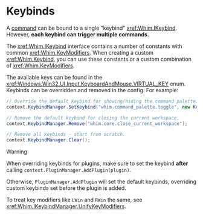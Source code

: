 # Keybinds

A [command](commands.md) can be bound to a single "keybind" <xref:Whim.IKeybind>. However, **each keybind can trigger multiple commands.**

The <xref:Whim.IKeybind> interface contains a number of constants with common <xref:Whim.KeyModifiers>. When creating a custom <xref:Whim.Keybind>, you can use these constants or a custom combination of <xref:Whim.KeyModifiers>.

The available keys can be found in the <xref:Windows.Win32.UI.Input.KeyboardAndMouse.VIRTUAL_KEY> enum.
Keybinds can be overridden and removed in the config. For example:

```csharp
// Override the default keybind for showing/hiding the command palette.
context.KeybindManager.SetKeybind("whim.command_palette.toggle", new Keybind(IKeybind.WinAlt, VIRTUAL_KEY.VK_P));

// Remove the default keybind for closing the current workspace.
context.KeybindManager.Remove("whim.core.close_current_workspace");

// Remove all keybinds - start from scratch.
context.KeybindManager.Clear();
```

> [!WARNING]
> When overriding keybinds for plugins, make sure to set the keybind **after** calling `context.PluginManager.AddPlugin(plugin)`.
>
> Otherwise, `PluginManager.AddPlugin` will set the default keybinds, overriding custom keybinds set before the plugin is added.

To treat key modifiers like `LWin` and `RWin` the same, see <xref:Whim.IKeybindManager.UnifyKeyModifiers>.


